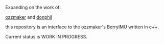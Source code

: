 Expanding on the work of:

[ozzmaker](https://github.com/ozzmaker) and
[donphil](https://github.com/donphil)

this repository is an interface to the ozzmaker's BerryIMU written in c++.

Current status is WORK IN PROGRESS.
